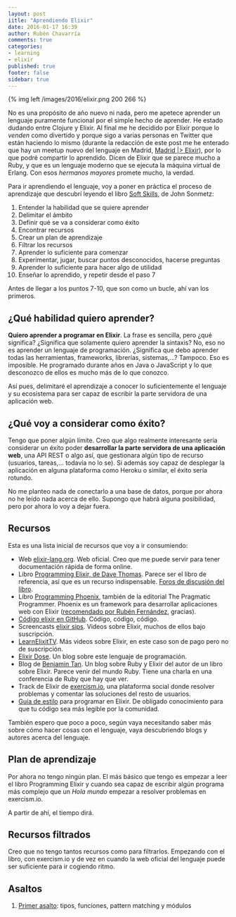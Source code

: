 ```yaml
---
layout: post
iitle: "Aprendiendo Elixir"
date: 2016-01-17 16:39
author: Rubén Chavarría
comments: true
categories: 
- learning
- elixir
published: true
footer: false
sidebar: true
---
```


{% img left /images/2016/elixir.png 200 266 %}

No es una propósito de año nuevo ni nada, pero me apetece aprender un lenguaje
puramente funcional por el simple hecho de aprender. He estado dudando entre
Clojure y Elixir. Al final me he decidido por Elixir porque lo *venden* como
divertido y porque sigo a varias personas en Twitter que están haciendo lo
mismo (durante la redacción de este post me he enterado que hay un meetup nuevo
del lenguaje en Madrid, [Madrid |> Elixir]), por lo que podré compartir lo
aprendido. Dicen de Elixir que se parece mucho a Ruby, y que es un lenguaje
moderno que se ejecuta la máquina virtual de Erlang. Con esos *hermanos
mayores* promete mucho, la verdad.

<!-- more -->

Para ir aprendiendo el lenguaje, voy a poner en práctica el proceso de
aprendizaje que descubrí leyendo el libro [Soft Skills], de John Sonmetz:

1. Entender la habilidad que se quiere aprender
2. Delimitar el ámbito
3. Definir qué se va a considerar como éxito
4. Encontrar recursos
5. Crear un plan de aprendizaje
6. Filtrar los recursos
7. Aprender lo suficiente para comenzar
8. Experimentar, jugar, buscar puntos desconocidos, hacerse preguntas
9. Aprender lo suficiente para hacer algo de utilidad
10. Enseñar lo aprendido, y repetir desde el paso 7

Antes de llegar a los puntos 7-10, que son como un bucle, ahí van los primeros.

## ¿Qué habilidad quiero aprender?

**Quiero aprender a programar en Elixir**. La frase es sencilla, pero ¿qué
significa? ¿Significa que solamente quiero aprender la sintaxis? No, eso no es
aprender un lenguaje de programación. ¿Significa que debo aprender todas las
herramientas, frameworks, librerías, sistemas,...? Tampoco. Eso es imposible.
He programado durante años en Java o JavaScript y lo que desconozco de ellos es
mucho más de lo que conozco.

Así pues, delimitaré el aprendizaje a conocer lo suficientemente el lenguaje y
su ecosistema para ser capaz de escribir la parte servidora de una aplicación
web.

## ¿Qué voy a considerar como éxito?

Tengo que poner algún límite. Creo que algo realmente interesante sería
considerar un éxito poder **desarrollar la parte servidora de una aplicación web**,
una API REST o algo así, que gestionara algún tipo de recurso (usuarios,
tareas,... todavía no lo se). Si además soy capaz de desplegar la aplicación en
alguna plataforma como Heroku o similar, el éxito sería rotundo. 

No me planteo nada de conectarlo a una base de datos, porque por ahora no he
leído nada acerca de ello. Supongo que habrá alguna posibilidad, pero por ahora
lo voy a dejar fuera.

## Recursos

Esta es una lista inicial de recursos que voy a ir consumiendo:

- Web [elixir-lang.org]. Web oficial. Creo que me puede servir para tener
  documentación rápida de forma online.
- Libro [Programming Elixir, de Dave Thomas]. Parece ser el libro de
  referencia, así que es un recurso indispensable.
  [Foros de discusión del libro].
- Libro [Programming Phoenix], también de la editorial The Pragmatic
  Programmer. Phoenix es un framework para desarrollar aplicaciones web con
  Elixir ([recomendado por Rubén Fernández], gracias).
- [Código elixir en GitHub]. Código, código, código. 
- Screencasts [elixir sips]. Videos sobre Elixir, muchos de ellos bajo
  suscripción.
- [LearnElixitTV]. Más videos sobre Elixir, en este caso son de pago pero no de
  suscripción.
- [Elixir Dose]. Un blog sobre este lenguaje de programación.
- Blog de [Benjamin Tan]. Un blog sobre Ruby y Elixir del autor de un libro
  sobre Elixir. Parece venir del mundo Ruby. Tiene una charla en una
  conferencia de Ruby que hay que ver.
- Track de Elixir de [exercism.io], una plataforma social donde resolver
  problemas y comentar las soluciones del resto de usuarios.
- [Guía de estilo] para programar en Elixir. De obligado conocimiento para que
  tu código sea más legible por la comunidad.

También espero que poco a poco, según vaya necesitando saber más sobre cómo
hacer cosas con el lenguaje, vaya descubriendo blogs y autores acerca del
lenguaje.

## Plan de aprendizaje

Por ahora no tengo ningún plan. El más básico que tengo es empezar a leer el
libro Programming Elixir y cuando sea capaz de escribir algún programa más
complejo que un *Hola mundo* empezar a resolver problemas en exercism.io.

A partir de ahí, el tiempo dirá.

## Recursos filtrados

Creo que no tengo tantos recursos como para filtrarlos. Empezando con el libro,
con exercism.io y de vez en cuando la web oficial del lenguaje puede ser
suficiente para ir cogiendo ritmo.

## Asaltos

1. [Primer asalto]: tipos, funciones, pattern matching y módulos

[Madrid |> Elixir]: http://www.meetup.com/Madrid-Elixir/
[Soft Skills]: http://rchavarria.github.io/blog/2015/11/08/soft-skills/
[elixir-lang.org]: http://elixir-lang.org/
[Programming Elixir, de Dave Thomas]: https://pragprog.com/book/elixir/programming-elixir
[Foros de discusión del libro]: https://forums.pragprog.com/forums/322
[Programming Phoenix]: https://pragprog.com/book/phoenix/programming-phoenix
[recomendado por Rubén Fernández]: https://twitter.com/_rubenfa/status/689356164082049024
[Código elixir en GitHub]: https://github.com/elixir-lang/elixir
[elixir sips]: http://elixirsips.com/
[LearnElixitTV]: https://www.learnelixir.tv/episodes
[Elixir Dose]: http://elixirdose.com/
[Benjamin Tan]: http://benjamintan.io/blog/
[exercism.io]: http://exercism.io/languages/elixir
[Guía de estilo]: https://github.com/niftyn8/elixir_style_guide

[Primer asalto]: http://localhost:4000/blog/2016/02/09/elixir-primer-asalto/

